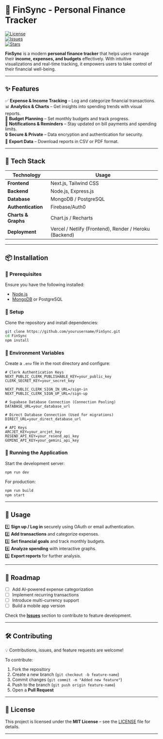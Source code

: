 # 🏦 FinSync - Personal Finance Tracker  

[![License](https://img.shields.io/badge/license-MIT-blue.svg)](LICENSE)  
[![Issues](https://img.shields.io/github/issues/arunava-12/FinSync.svg)](https://github.com/arunava-12/FinSync/issues)  
[![Stars](https://img.shields.io/github/stars/arunava-12/FinSync.svg)](https://github.com/arunava-12/FinSync/stargazers)  

**FinSync** is a modern **personal finance tracker** that helps users manage their **income, expenses, and budgets** effectively. With intuitive visualizations and real-time tracking, it empowers users to take control of their financial well-being.  

---

## ✨ Features  

✅ **Expense & Income Tracking** – Log and categorize financial transactions.  
📊 **Analytics & Charts** – Get insights into spending trends with visual reports.  
📅 **Budget Planning** – Set monthly budgets and track progress.  
🔔 **Notifications & Reminders** – Stay updated on bill payments and spending limits.  
🔒 **Secure & Private** – Data encryption and authentication for security.  
📂 **Export Data** – Download reports in CSV or PDF format.  

---

## 🚀 Tech Stack  

| Technology  | Usage  |
|------------|--------|
| **Frontend**  | Next.js, Tailwind CSS  |
| **Backend**  | Node.js, Express.js  |
| **Database**  | MongoDB / PostgreSQL  |
| **Authentication**  | Firebase/Auth0  |
| **Charts & Graphs**  | Chart.js / Recharts  |
| **Deployment**  | Vercel / Netlify (Frontend), Render / Heroku (Backend) |

---

## 📦 Installation  

### 🔹 Prerequisites  

Ensure you have the following installed:  
- [Node.js](https://nodejs.org/)  
- [MongoDB](https://www.mongodb.com/) or PostgreSQL  

### 🔹 Setup  

Clone the repository and install dependencies:  

```bash
git clone https://github.com/yourusername/FinSync.git
cd FinSync
npm install
```

### 🔹 Environment Variables  

Create a `.env` file in the root directory and configure:  

```
# Clerk Authentication Keys
NEXT_PUBLIC_CLERK_PUBLISHABLE_KEY=your_public_key
CLERK_SECRET_KEY=your_secret_key

NEXT_PUBLIC_CLERK_SIGN_IN_URL=/sign-in
NEXT_PUBLIC_CLERK_SIGN_UP_URL=/sign-up

# Supabase Database Connection (Connection Pooling)
DATABASE_URL=your_database_url

# Direct Database Connection (Used for migrations)
DIRECT_URL=your_direct_database_url

# API Keys
ARCJET_KEY=your_arcjet_key
RESEND_API_KEY=your_resend_api_key
GEMINI_API_KEY=your_gemini_api_key
```

### 🔹 Running the Application  

Start the development server:  

```bash
npm run dev
```

For production:  

```bash
npm run build
npm start
```

---

## 🎯 Usage  

1️⃣ **Sign up / Log in** securely using OAuth or email authentication.  
2️⃣ **Add transactions** and categorize expenses.  
3️⃣ **Set financial goals** and track monthly budgets.  
4️⃣ **Analyze spending** with interactive graphs.  
5️⃣ **Export reports** for further analysis.  

---

## 📌 Roadmap  

- [ ] Add AI-powered expense categorization  
- [ ] Implement recurring transactions  
- [ ] Introduce multi-currency support  
- [ ] Build a mobile app version  

Check the **[Issues](https://github.com/yourusername/FinSync/issues)** section to contribute to feature development.  

---

## 🛠️ Contributing  

💡 Contributions, issues, and feature requests are welcome!  

To contribute:  

1. Fork the repository  
2. Create a new branch (`git checkout -b feature-name`)  
3. Commit changes (`git commit -m "Added new feature"`)  
4. Push to the branch (`git push origin feature-name`)  
5. Open a **Pull Request**  

---

## 📜 License  

This project is licensed under the **MIT License** – see the [LICENSE](LICENSE) file for details.  

---
